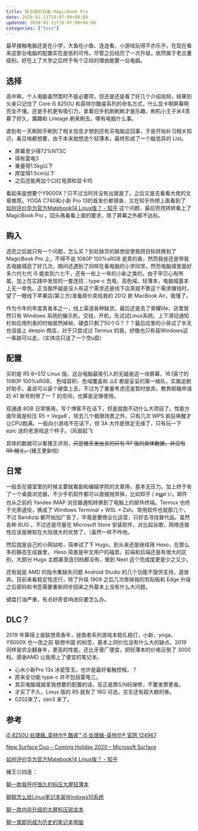 ```yaml
---
title: 我与我的设备-MagicBook Pro
date: 2020-01-11T19:07:00+08:00
updated: 2020-01-11T19:07:00+08:00
categories: ["toss"]
---
```


最早接触电脑还是在小学，大鱼吃小鱼、连连看，小游戏玩得不亦乐乎。在现在看来这那台电脑的配置实在是低的可怜，尽管之后经历了一次升级，依然属于老古董级别。好在上了大学之后终于有个正经的理由能要一台电脑。<!--more-->

## 选择

高中嘛，个人电脑虽然暂时不是必要项，但还是还是看了好几个介绍视频，结果到头来只记住了 Core i5 8250U 和英特尔酷睿系列的命名方式，什么显卡啊屏幕啊完全不懂。还是手机更有吸引力，拿着旧手机刷刷刷才是乐趣，刷机小王子米4羡慕了好久，魔趣和 Lineage 刷来刷去，哪有电脑什么事。

直到有一天刷知乎刷到了相关信息才想到还有买电脑这回事，于是开始补习相关知识，看见啥都想要，由于本来就想选个轻薄本，最终形成了一个敲诡异的 List。

* 屏幕至少得72%NTSC
* 得有雷电3
* 重量得1.5kg以下
* 厚度得1.5cm以下
* 之后还能再加个口红电源和显卡坞

看起来是想要个Y9000X？只不过当时并没有出就是了。之后又是去看看大佬的文章推荐。YOGA C740和小新 Pro 13的首发价都很香，又在知乎热榜上面看到了 [如何评价华为官方Matebook14 Linux版？ - 知乎](#参考) 这个问题，最后兜兜转转看上了 MagicBook Pro 。回头再看看上面的要求，除了屏幕之外都不达标。

## 购入

选完之后就只有一个问题，怎么买？到处缺货的联想促使我把目标转换到了 MagicBook Pro 上，不得不说 1080P 100%sRGB 是真的香，然而我爸还是带我去电脑城逛了好几次，期间还遇到了同样在看电脑的小学同学。然而电脑城里面好多六代七代 i5 能卖到六七千，还有一些上一年的小新之类的。由于早已心有所属，加上在实践中发现的一套连招：type-c 充电、高色域、轻薄本，电脑城基本上无一幸免。正当我怀疑是没人有这个需求还是线下店真就不靠这个需求赚钱时，望了一眼线下苹果店(第三方)准备原价卖给我的 2012 款 MacBook Air，我懂了。

作为今年的年度真香本之一，线上渠道各种缺货，最后还是去了荣耀life，店里居然只有 Windows 系统的展示机，交钱、开机，先试试Linux系统。上下滑动通知栏和应用列表的时候居然掉帧，硬盘只剩了50个G？？？最后店里的小哥试了半天也没装上 deepin 商店，对于只尝试过 Termux 的我，好像也只有装Windows这一条路可以走。（实体店只送了一个空u盘）

## 配置

买的是 R5 8+512 Linux 版。这台电脑最吸引人的无疑是这一块屏幕，16.1英寸的 1080P 100%sRGB， 色域容积、色域覆盖和 △E 都是妥妥的第一梯队，实属追剧好助手。虽说可以装个硬盘上去，不过为了重量考虑还是暂时放弃，教育邮箱申请的 A1 账号附带了一 T 的空间，也算是足够使用。

双通道 8GB 日常够用，写个博客不在话下，但是就跑不动什么大项目了。性能方面毕竟是标压 R5 + Vega8 ，除去几个极限场景之外，只有几次 WPS 疯狂唤醒才让CPU跑满。一般向小游戏不在话下，但 3A 大作是铁定无缘了，只有玩一下 epic 送的老游戏这个样子。（风扇起飞

具体的数据可以看猪王评测，~~只是猪王发出来的只有 R7 版的具体数据，并没有 R5 相关。~~(猪王更新啦)

## 日常

一般丢在寝室里的时候主要就看剧和编辑学院的文章用，基本无压力。加上终于有了一个桌面浏览器，不少手机软件都可以直接抛弃掉，比如知乎 ( ఠൠఠ )ﾉ。邮件也从之前的 Yandex IMAP 浏览器通知转换到了电脑上的邮件终端。Termux 也终于光荣退役，换成了 Windows Terminal + WSL + Zsh。常用软件也就那几个，不过 Bandizip 都开始加广告了，毕竟是要商业化运营，只好去寻找替代品。虽然各种 BUG ，不过还是尽量在 Microsoft Store 安装软件，对比起谷歌，网络连接性应该是微软在大陆很大的优势了，（虽然一样不咋地。

然后就是自己的小网站啦，简单试了下 Hugo，到头来还是继续用 Hexo，在那么多的静态生成器里， Hexo 简直是中文用户的福音。前端和后端还是有很大的区别，大部分 Hugo 主题甚至连归档都没有，做到 Next 这个完成度更是少之又少。

还有就是 AMD 的指令集缺失问题 Android Studio 的几个功能不提供支持，遂放弃。目前来看稳定性还行，除了升级 1909 之后几次吞掉我的剪贴板和 Edge 升级之后密码和书签需要重新同步回来之外基本上没有什么大问题。

键盘打油严重，有点好奇音响进灰要怎么办。

## DLC？

2019 年算得上是联想真香年，拯救者系列游戏本稳扎稳打，小新、yoga、Y9000X 也一改之前 联想中国 的标签，基本上同价位没有什么大的缺点。2019 同样是农企翻身年，更高的性能，还比牙膏厂便宜，把轻薄本的价格压倒了 3000 档，感谢AMD 让我用上了便宜的笔记本。

* 心水小新Pro 13s 冰瓷莹玉，也许是最好看触控板。？
* 原来全功能 type-c 并不包括雷电三。
* 其实电脑城就拿我想要的配置的话，反正是靠S/N码保修，不要发票更香。
* 才买了不久，Linux 版的 R5 就有了 16G 可选，京东还有超大额的券。
* 0202来了，zen3 来了。

## 参考

[i5 8250U 处理器_英特尔® 酷睿™ i5 处理器-英特尔® 官网 124967](https://www.intel.cn/content/www/cn/zh/products/processors/core/i5-processors/i5-8250u.html)

[New Surface Duo – Coming Holiday 2020 – Microsoft Surface](https://www.microsoft.com/en-us/surface/devices/surface-duo)

[如何评价华为官方Matebook14 Linux版？ - 知乎](https://www.zhihu.com/question/344339517)

猪王~~三~~四连：

[聊一款我呼吁很久的标压大屏轻薄本](https://mp.weixin.qq.com/s/hTPIJjyssz5V0hO-xqznSQ)

[聊聊怎么给Linux笔记本装Windows10系统](https://mp.weixin.qq.com/s/dLfhbEDoN0DMDYlG-eKtCw)

[聊一款内存升级的大屏标压锐龙本](https://mp.weixin.qq.com/s/rDXH570qBvV4Hut472Hp-g)

[聊一类即将成为历史的笔记本电脑](https://mp.weixin.qq.com/s/EOf652_rNxZ2wZxwsgexRA)